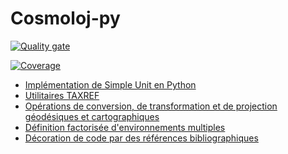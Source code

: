 # Cosmoloj-py

[![Quality gate](http://sonar.romiosyne.net/api/project_badges/quality_gate?project=cosmoloj-py&token=sqb_ee64154d427b76547606044de03ff68fddbc18cf)](http://sonar.romiosyne.net/dashboard?id=cosmoloj-py)

[![Coverage](http://sonar.romiosyne.net/api/project_badges/measure?project=cosmoloj-py&metric=coverage&token=sqb_ee64154d427b76547606044de03ff68fddbc18cf)](http://sonar.romiosyne.net/dashboard?id=cosmoloj-py)

* [Implémentation de Simple Unit en Python](simpleunit)
* [Utilitaires TAXREF](taxref)
* [Opérations de conversion, de transformation et de projection géodésiques et cartographiques](coordop)
* [Définition factorisée d'environnements multiples](multienv)
* [Décoration de code par des références bibliographiques](bibliograpy)


